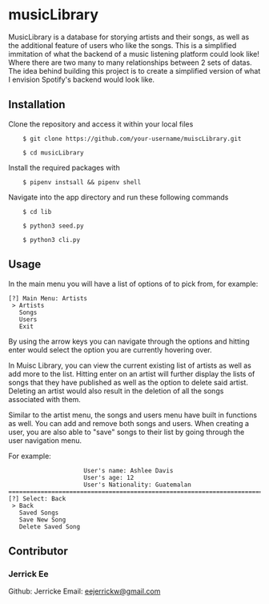 # musicLibrary
MusicLibrary is a database for storying artists and their songs, as well as the additional feature of users who like the songs. This is a simplified immitation of what the backend of a music listening platform could look like! Where there are two many to many relationships between 2 sets of datas. The idea behind building this project is to create a simplified version of what I envision Spotify's backend would look like.

## Installation
Clone the repository and access it within your local files 
```
    $ git clone https://github.com/your-username/muiscLibrary.git

    $ cd musicLibrary
```

Install the required packages with
```
    $ pipenv instsall && pipenv shell
```

Navigate into the app directory and run these following commands
```
    $ cd lib 

    $ python3 seed.py

    $ python3 cli.py
```

## Usage
In the main menu you will have a list of options of to pick from, for example:
```
[?] Main Menu: Artists
 > Artists
   Songs
   Users
   Exit
```

By using the arrow keys you can navigate through the options and hitting enter would select the option you are currently hovering over. 

In Muisc Library, you can view the current existing list of artists as well as add more to the list. Hitting enter on an artist will further display the lists of songs that they have published as well as the option to delete said artist. Deleting an artist would also result in the deletion of all the songs associated with them.

Similar to the artist menu, the songs and users menu have built in functions as well. You can add and remove both songs and users. When creating a user, you are also able to "save" songs to their list by going through the user navigation menu.

For example:
```
                     User's name: Ashlee Davis 
                     User's age: 12 
                     User's Nationality: Guatemalan
====================================================================================================
[?] Select: Back
 > Back
   Saved Songs
   Save New Song
   Delete Saved Song
```
## Contributor 

### Jerrick Ee

Github: Jerricke
Email: eejerrickw@gmail.com

